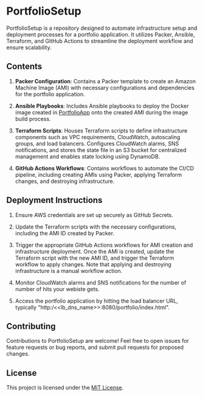 # PortfolioSetup

PortfolioSetup is a repository designed to automate infrastructure setup and deployment processes for a portfolio application. It utilizes Packer, Ansible, Terraform, and GitHub Actions to streamline the deployment workflow and ensure scalability.

## Contents

1. **Packer Configuration**: Contains a Packer template to create an Amazon Machine Image (AMI) with necessary configurations and dependencies for the portfolio application.

2. **Ansible Playbooks**: Includes Ansible playbooks to deploy the Docker image created in [PortfolioApp](https://github.com/abila98/PortfolioApp/tree/main) onto the created AMI during the image build process.

3. **Terraform Scripts**: Houses Terraform scripts to define infrastructure components such as VPC requirements, CloudWatch, autoscaling groups, and load balancers. Configures CloudWatch alarms, SNS notifications, and stores the state file in an S3 bucket for centralized management and enables state locking using DynamoDB.

4. **GitHub Actions Workflows**: Contains workflows to automate the CI/CD pipeline, including creating AMIs using Packer, applying Terraform changes, and destroying infrastructure.

## Deployment Instructions

1. Ensure AWS credentials are set up securely as GitHub Secrets.

2. Update the Terraform scripts with the necessary configurations, including the AMI ID created by Packer.

3. Trigger the appropriate GitHub Actions workflows for AMI creation and infrastructure deployment. Once the AMI is created, update the Terraform script with the new AMI ID, and trigger the Terraform workflow to apply changes. Note that applying and destroying infrastructure is a manual workflow action.

4. Monitor CloudWatch alarms and SNS notifications for the number of number of hits your webiste gets.

5. Access the portfolio application by hitting the load balancer URL, typically "http:/<<lb_dns_name>>:8080/portfolio/index.html".

## Contributing

Contributions to PortfolioSetup are welcome! Feel free to open issues for feature requests or bug reports, and submit pull requests for proposed changes.

## License

This project is licensed under the [MIT License](LICENSE).
